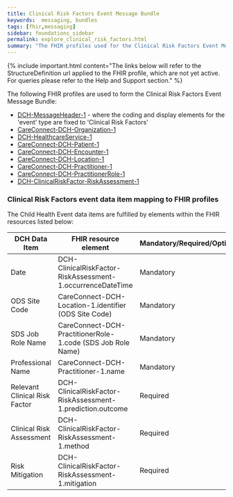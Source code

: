 ```yaml
---
title: Clinical Risk Factors Event Message Bundle
keywords:  messaging, bundles
tags: [fhir,messaging]
sidebar: foundations_sidebar
permalink: explore_clinical_risk_factors.html
summary: "The FHIR profiles used for the Clinical Risk Factors Event Message Bundle"
---
```



{% include important.html content="The links below will refer to the StructureDefinition url applied to the FHIR profile, which are not yet active. For queries please refer to the Help and Support section." %} 

The following FHIR profiles are used to form the Clinical Risk Factors Event Message Bundle:

- [DCH-MessageHeader-1](https://fhir.nhs.uk/STU3/StructureDefinition/DCH-MessageHeader-1.xml) - where the coding and display elements for the 'event' type are fixed to 'Clinical Risk Factors'
- [CareConnect-DCH-Organization-1](https://fhir.nhs.uk/STU3/StructureDefinition/CareConnect-DCH-Organization-1.xml)
- [DCH-HealthcareService-1](https://fhir.nhs.uk/STU3/StructureDefinition/DCH-HealthcareService-1.xml)
- [CareConnect-DCH-Patient-1](https://fhir.nhs.uk/STU3/StructureDefinition/CareConnect-DCH-Patient-1.xml)
- [CareConnect-DCH-Encounter-1](https://fhir.nhs.uk/STU3/StructureDefinition/CareConnect-DCH-Encounter-1.xml)
- [CareConnect-DCH-Location-1](https://fhir.nhs.uk/STU3/StructureDefinition/CareConnect-DCH-Location-1.xml)
- [CareConnect-DCH-Practitioner-1](https://fhir.nhs.uk/STU3/StructureDefinition/CareConnect-DCH-Practitioner-1.xml)
- [CareConnect-DCH-PractitionerRole-1](https://fhir.nhs.uk/STU3/StructureDefinition/CareConnect-DCH-PractitionerRole-1.xml)
- [DCH-ClinicalRiskFactor-RiskAssessment-1](https://fhir.nhs.uk/STU3/StructureDefinition/DCH-RiskAssessment-1.xml)

### Clinical Risk Factors event data item mapping to FHIR profiles ###

The Child Health Event data items are fulfilled by elements within the FHIR resources listed below:

| DCH Data Item          | FHIR resource element                                                 | Mandatory/Required/Optional |
|------------------------|-----------------------------------------------------------------------|-----------------------------|
| Date                   | DCH-ClinicalRiskFactor-RiskAssessment-1.occurrenceDateTime                                            | Mandatory                   |
| ODS Site   Code        | CareConnect-DCH-Location-1.identifier (ODS Site Code)                 | Mandatory                   |
| SDS Job   Role Name    | CareConnect-DCH-PractitionerRole-1.code (SDS Job Role Name) | Mandatory                   |
| Professional   Name    | CareConnect-DCH-Practitioner-1.name                                   | Mandatory                   |
| Relevant Clinical Risk Factor | DCH-ClinicalRiskFactor-RiskAssessment-1.prediction.outcome                             | Required                   |
| Clinical Risk Assessment      | DCH-ClinicalRiskFactor-RiskAssessment-1.method                                           | Required                 |
| Risk Mitigation      | DCH-ClinicalRiskFactor-RiskAssessment-1.mitigation                                       | Required                  |